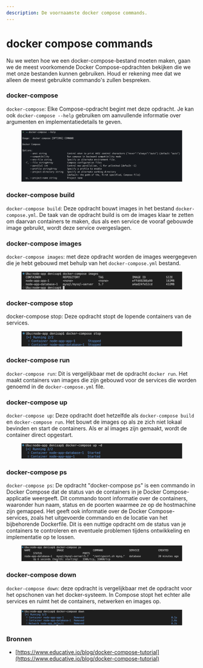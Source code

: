 ```yaml
---
description: De voornaamste docker compose commands.
---
```


# docker compose commands

Nu we weten hoe we een docker-compose-bestand moeten maken, gaan we de meest voorkomende Docker Compose-opdrachten bekijken die we met onze bestanden kunnen gebruiken. Houd er rekening mee dat we alleen de meest gebruikte commando's zullen bespreken.

### docker-compose

`docker-compose`: Elke Compose-opdracht begint met deze opdracht. Je kan ook `docker-compose --help` gebruiken om aanvullende informatie over argumenten en implementatiedetails te geven.

<figure><img src="../../../.gitbook/assets/image (5).png" alt=""><figcaption></figcaption></figure>

### docker-compose build

`docker-compose build`: Deze opdracht bouwt images in het bestand `docker-compose.yml`. De taak van de opdracht build is om de images klaar te zetten om daarvan containers te maken, dus als een service de vooraf gebouwde image gebruikt, wordt deze service overgeslagen.

### docker-compose images

`docker-compose images`: met deze opdracht worden de images weergegeven die je hebt gebouwd met behulp van het `docker-compose.yml` bestand.

<figure><img src="../../../.gitbook/assets/image (3).png" alt=""><figcaption></figcaption></figure>

### docker-compose stop

docker-compose stop: Deze opdracht stopt de lopende containers van de services.

<figure><img src="../../../.gitbook/assets/image (29).png" alt=""><figcaption></figcaption></figure>

### docker-compose run

`docker-compose run`: Dit is vergelijkbaar met de opdracht `docker run`. Het maakt containers van images die zijn gebouwd voor de services die worden genoemd in de `docker-compose.yml` file.

### docker-compose up

`docker-compose up`: Deze opdracht doet hetzelfde als `docker-compose build` en `docker-compose run`. Het bouwt de images op als ze zich niet lokaal bevinden en start de containers. Als er al images zijn gemaakt, wordt de container direct opgestart.

<figure><img src="../../../.gitbook/assets/image (20).png" alt=""><figcaption></figcaption></figure>

### docker-compose ps

`docker-compose ps`: De opdracht "docker-compose ps" is een commando in Docker Compose dat de status van de containers in je Docker Compose-applicatie weergeeft. Dit commando toont informatie over de containers, waaronder hun naam, status en de poorten waarmee ze op de hostmachine zijn gemapped. Het geeft ook informatie over de Docker Compose-services, zoals het uitgevoerde commando en de locatie van het bijbehorende Dockerfile. Dit is een nuttige opdracht om de status van je containers te controleren en eventuele problemen tijdens ontwikkeling en implementatie op te lossen.

<figure><img src="../../../.gitbook/assets/image (4).png" alt=""><figcaption></figcaption></figure>

### docker-compose down

`docker-compose down`: deze opdracht is vergelijkbaar met de opdracht voor het opschonen van het docker-systeem. In Compose stopt het echter alle services en ruimt het de containers, netwerken en images op.

<figure><img src="../../../.gitbook/assets/image.png" alt=""><figcaption></figcaption></figure>

### Bronnen

* [https://www.educative.io/blog/docker-compose-tutorial](https://www.educative.io/blog/docker-compose-tutorial)
